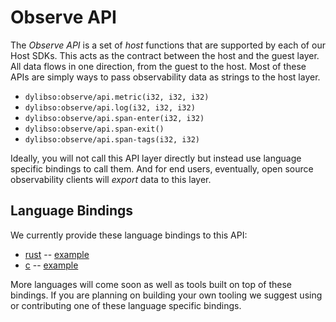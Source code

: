 # Observe API

The *Observe API* is a set of *host* functions that are supported by each of our Host SDKs.
This acts as the contract between the host and the guest layer. All data flows in one direction,
from the guest to the host. Most of these APIs are simply ways to pass observability data as strings
to the host layer.

* `dylibso:observe/api.metric(i32, i32, i32)`
* `dylibso:observe/api.log(i32, i32, i32)`
* `dylibso:observe/api.span-enter(i32, i32)`
* `dylibso:observe/api.span-exit()`
* `dylibso:observe/api.span-tags(i32, i32)`

Ideally, you will not call this API layer directly but instead use language specific bindings to call them. And for end users, eventually, open source observability clients will *export* data to this layer.

## Language Bindings

We currently provide these language bindings to this API:

* [rust](rust/) -- [example](test/rust/src/main.rs)
* [c](c/) -- [example](test/c/main.c)

More languages will come soon as well as tools built on top of these bindings. If you are planning on building your own tooling we suggest using or contributing one of these language specific bindings.

